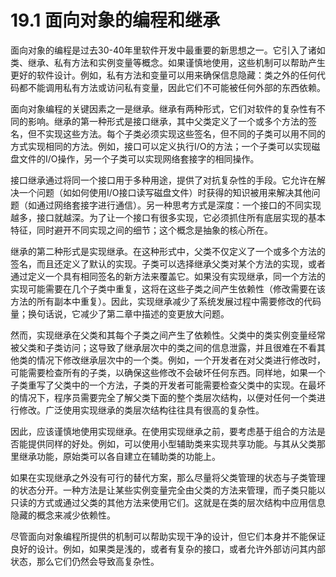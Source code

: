 # 19.1 面向对象的编程和继承

面向对象的编程是过去30-40年里软件开发中最重要的新思想之一。它引入了诸如类、继承、私有方法和实例变量等概念。如果谨慎地使用，这些机制可以帮助产生更好的软件设计。例如，私有方法和变量可以用来确保信息隐藏：类之外的任何代码都不能调用私有方法或访问私有变量，因此它们不可能被任何外部的东西依赖。

面向对象编程的关键因素之一是继承。继承有两种形式，它们对软件的复杂性有不同的影响。继承的第一种形式是接口继承，其中父类定义了一个或多个方法的签名，但不实现这些方法。每个子类必须实现这些签名，但不同的子类可以用不同的方式实现相同的方法。例如，接口可以定义执行I/O的方法；一个子类可以实现磁盘文件的I/O操作，另一个子类可以实现网络套接字的相同操作。

接口继承通过将同一个接口用于多种用途，提供了对抗复杂性的手段。它允许在解决一个问题（如如何使用I/O接口读写磁盘文件）时获得的知识被用来解决其他问题（如通过网络套接字进行通信）。另一种思考方式是深度：一个接口的不同实现越多，接口就越深。为了让一个接口有很多实现，它必须抓住所有底层实现的基本特征，同时避开不同实现之间的细节；这个概念是抽象的核心所在。

继承的第二种形式是实现继承。在这种形式中，父类不仅定义了一个或多个方法的签名，而且还定义了默认的实现。子类可以选择继承父类对某个方法的实现，或者通过定义一个具有相同签名的新方法来覆盖它。如果没有实现继承，同一个方法的实现可能需要在几个子类中重复，这将在这些子类之间产生依赖性（修改需要在该方法的所有副本中重复）。因此，实现继承减少了系统发展过程中需要修改的代码量；换句话说，它减少了第二章中描述的变更放大问题。

然而，实现继承在父类和其每个子类之间产生了依赖性。父类中的类实例变量经常被父类和子类访问；这导致了继承层次中的类之间的信息泄露，并且很难在不看其他类的情况下修改继承层次中的一个类。例如，一个开发者在对父类进行修改时，可能需要检查所有的子类，以确保这些修改不会破坏任何东西。同样地，如果一个子类重写了父类中的一个方法，子类的开发者可能需要检查父类中的实现。在最坏的情况下，程序员需要完全了解父类下面的整个类层次结构，以便对任何一个类进行修改。广泛使用实现继承的类层次结构往往具有很高的复杂性。

因此，应该谨慎地使用实现继承。在使用实现继承之前，要考虑基于组合的方法是否能提供同样的好处。例如，可以使用小型辅助类来实现共享功能。与其从父类那里继承功能，原始类可以各自建立在辅助类的功能上。

如果在实现继承之外没有可行的替代方案，那么尽量将父类管理的状态与子类管理的状态分开。一种方法是让某些实例变量完全由父类的方法来管理，而子类只能以只读的方式或通过父类的其他方法来使用它们。这就是在类的层次结构中应用信息隐藏的概念来减少依赖性。

尽管面向对象编程所提供的机制可以帮助实现干净的设计，但它们本身并不能保证良好的设计。例如，如果类是浅的，或者有复杂的接口，或者允许外部访问其内部状态，那么它们仍然会导致高复杂性。&#x20;
